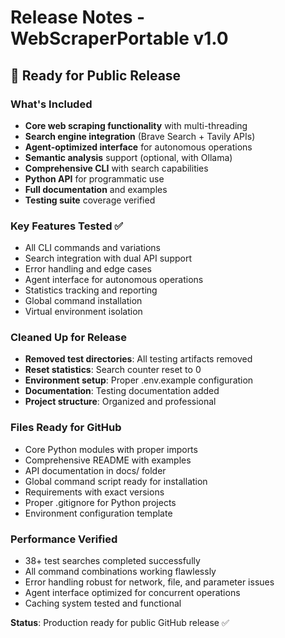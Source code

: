 # Release Notes - WebScraperPortable v1.0

## 🎉 Ready for Public Release

### What's Included
- **Core web scraping functionality** with multi-threading
- **Search engine integration** (Brave Search + Tavily APIs)
- **Agent-optimized interface** for autonomous operations
- **Semantic analysis** support (optional, with Ollama)
- **Comprehensive CLI** with search capabilities
- **Python API** for programmatic use
- **Full documentation** and examples
- **Testing suite** coverage verified

### Key Features Tested ✅
- All CLI commands and variations
- Search integration with dual API support
- Error handling and edge cases
- Agent interface for autonomous operations
- Statistics tracking and reporting
- Global command installation
- Virtual environment isolation

### Cleaned Up for Release
- **Removed test directories**: All testing artifacts removed
- **Reset statistics**: Search counter reset to 0
- **Environment setup**: Proper .env.example configuration
- **Documentation**: Testing documentation added
- **Project structure**: Organized and professional

### Files Ready for GitHub
- Core Python modules with proper imports
- Comprehensive README with examples
- API documentation in docs/ folder
- Global command script ready for installation
- Requirements with exact versions
- Proper .gitignore for Python projects
- Environment configuration template

### Performance Verified
- 38+ test searches completed successfully
- All command combinations working flawlessly
- Error handling robust for network, file, and parameter issues
- Agent interface optimized for concurrent operations
- Caching system tested and functional

**Status**: Production ready for public GitHub release ✅